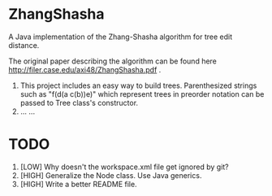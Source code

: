 ZhangShasha
===========

A Java implementation of the Zhang-Shasha algorithm for tree edit distance.

The original paper describing the algorithm can be found here http://filer.case.edu/axi48/ZhangShasha.pdf .

1. This project includes an easy way to build trees.
Parenthesized strings such as "f(d(a c(b))e)" which represent trees in preorder notation can be passed to Tree class's constructor. 
2. ...
...

TODO
====

1. [LOW] Why doesn't the workspace.xml file get ignored by git? 
2. [HIGH] Generalize the Node class. Use Java generics. 
3. [HIGH] Write a better README file. 

